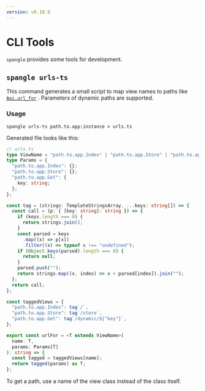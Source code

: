 ```yaml
---
version: v0.10.0
---
```


# CLI Tools

`spangle` provides some tools for development.

## `spangle urls-ts`

This command generates a small script to map view names to paths like [`Api.url_for`](../api/api-py.md#Api.url_for) . Parameters of dynamic paths are supported.

### Usage

```shell
spangle urls-ts path.to.app:instance > urls.ts
```

Generated file looks like this:

```ts
// urls.ts
type ViewName = "path.to.app.Index" | "path.to.app.Store" | "path.to.app.Get";
type Params = {
  "path.to.app.Index": {};
  "path.to.app.Store": {};
  "path.to.app.Get": {
    key: string;
  };
};

const tag = (strings: TemplateStringsArray, ...keys: string[]) => {
  const call = (p: { [key: string]: string }) => {
    if (keys.length === 0) {
      return strings.join();
    }
    const parsed = keys
      .map((x) => p[x])
      .filter((x) => typeof x !== "undefined");
    if (Object.keys(parsed).length === 0) {
      return null;
    }
    parsed.push("");
    return strings.map((x, index) => x + parsed[index]).join("");
  };
  return call;
};

const taggedViews = {
  "path.to.app.Index": tag`/`,
  "path.to.app.Store": tag`/store`,
  "path.to.app.Get": tag`/dynamic/${"key"}`,
};

export const urlFor = <T extends ViewName>(
  name: T,
  params: Params[T]
): string => {
  const tagged = taggedViews[name];
  return tagged(params) as T;
};
```

To get a path, use a name of the view class instead of the class itself.
